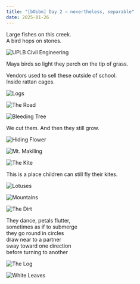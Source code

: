 ```yaml
---
title: "[bOibm] Day 2 — nevertheless, separable"
date: 2025-01-26
---
```

Large fishes on this creek.  
A bird hops on stones.

![UPLB Civil Engineering](images/20250126-094114-bOibm-2-UPLB-civil-engineering.jpg)

Maya birds so light they perch on the tip of grass.

Vendors used to sell these outside of school.  
Inside rattan cages.

![Logs](images/20250126-094735-bOibm-2-logs.jpg)

![The Road](images/20250126-094809-bOibm-2-the-road.jpg)

![Bleeding Tree](images/20250126-094841-bOibm-2-bleeding-tree.jpg)

We cut them. And then they still grow.

![Hiding Flower](images/20250126-095234-bOibm-2-hiding-flower.jpg)

![Mt. Makiling](images/20250126-101101-bOibm-2-mt-makiling.jpg)

![The Kite](images/20250126-101615-bOibm-2-the-kite.jpg)

This is a place children can still fly their kites.

![Lotuses](images/20250126-103454-bOibm-2-lotuses.jpg)

![Mountains](images/20250126-104238-bOibm-2-mountains.jpg)

![The Dirt](images/20250126-104431-bOibm-2-the-dirt.jpg)

They dance, petals flutter,  
sometimes as if to submerge  
they go round in circles  
draw near to a partner  
sway toward one direction  
before turning to another

![The Log](images/20250126-105040-bOibm-2-the-log.jpg)

![White Leaves](images/20250126-110302-bOibm-2-white-leaves.jpg)